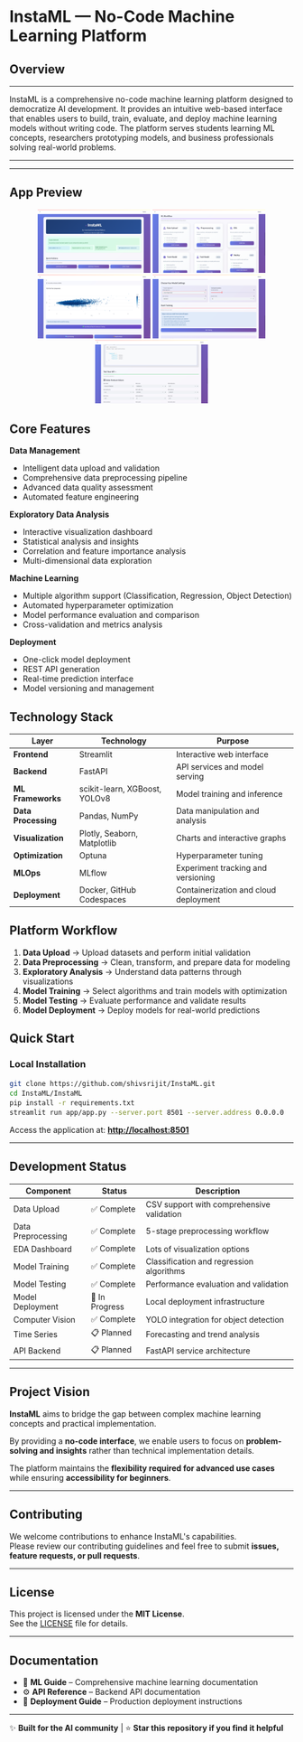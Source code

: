 # InstaML — No-Code Machine Learning Platform

## Overview

--- 
InstaML is a comprehensive no-code machine learning platform designed to democratize AI development. It provides an intuitive web-based interface that enables users to build, train, evaluate, and deploy machine learning models without writing code. The platform serves students learning ML concepts, researchers prototyping models, and business professionals solving real-world problems.

---
---
## App Preview

<p align="center">
  <img src="images/Screenshot%20(95).png" alt="App Preview 1" width="200"/>
  <img src="images/Screenshot%20(94).png" alt="App Preview 2" width="200"/>
  <img src="images/Screenshot%20(97).png" alt="App Preview 3" width="200"/>
  <img src="images/Screenshot%20(98).png" alt="App Preview 4" width="200"/>
  <img src="images/Screenshot%20(99).png" alt="App Preview 5" width="200"/>
</p>


## Core Features

**Data Management**
- Intelligent data upload and validation
- Comprehensive data preprocessing pipeline
- Advanced data quality assessment
- Automated feature engineering

**Exploratory Data Analysis**
- Interactive visualization dashboard
- Statistical analysis and insights
- Correlation and feature importance analysis
- Multi-dimensional data exploration

**Machine Learning**
- Multiple algorithm support (Classification, Regression, Object Detection)
- Automated hyperparameter optimization
- Model performance evaluation and comparison
- Cross-validation and metrics analysis

**Deployment**
- One-click model deployment
- REST API generation
- Real-time prediction interface
- Model versioning and management

## Technology Stack

| Layer | Technology | Purpose |
|-------|------------|---------|
| **Frontend** | Streamlit | Interactive web interface |
| **Backend** | FastAPI | API services and model serving |
| **ML Frameworks** | scikit-learn, XGBoost, YOLOv8 | Model training and inference |
| **Data Processing** | Pandas, NumPy | Data manipulation and analysis |
| **Visualization** | Plotly, Seaborn, Matplotlib | Charts and interactive graphs |
| **Optimization** | Optuna | Hyperparameter tuning |
| **MLOps** | MLflow | Experiment tracking and versioning |
| **Deployment** | Docker, GitHub Codespaces | Containerization and cloud deployment |

## Platform Workflow

1. **Data Upload** → Upload datasets and perform initial validation
2. **Data Preprocessing** → Clean, transform, and prepare data for modeling
3. **Exploratory Analysis** → Understand data patterns through visualizations
4. **Model Training** → Select algorithms and train models with optimization
5. **Model Testing** → Evaluate performance and validate results
6. **Model Deployment** → Deploy models for real-world predictions

## Quick Start

### Local Installation

```bash
git clone https://github.com/shivsrijit/InstaML.git
cd InstaML/InstaML
pip install -r requirements.txt
streamlit run app/app.py --server.port 8501 --server.address 0.0.0.0
```

Access the application at: **[http://localhost:8501](http://localhost:8501)**

---

## Development Status

| Component          | Status         | Description                                          |
|--------------------|---------------|------------------------------------------------------|
| Data Upload        | ✅ Complete   | CSV support with comprehensive validation            |
| Data Preprocessing | ✅ Complete   | 5-stage preprocessing workflow                       |
| EDA Dashboard      | ✅ Complete   | Lots of visualization options                        |
| Model Training     | ✅ Complete   | Classification and regression algorithms             |
| Model Testing      | ✅ Complete   | Performance evaluation and validation                |
| Model Deployment   | 🔄 In Progress| Local deployment infrastructure                      |
| Computer Vision    | ✅ Complete   | YOLO integration for object detection                |
| Time Series        | 📋 Planned    | Forecasting and trend analysis                       |
| API Backend        | 📋 Planned    | FastAPI service architecture                         |


---

## Project Vision

**InstaML** aims to bridge the gap between complex machine learning concepts and practical implementation.  

By providing a **no-code interface**, we enable users to focus on **problem-solving and insights** rather than technical implementation details.  

The platform maintains the **flexibility required for advanced use cases** while ensuring **accessibility for beginners**.

---

## Contributing

We welcome contributions to enhance InstaML's capabilities.  
Please review our contributing guidelines and feel free to submit **issues, feature requests, or pull requests**.

---

## License

This project is licensed under the **MIT License**.  
See the [LICENSE](./LICENSE) file for details.

---

## Documentation

- 📘 **ML Guide** – Comprehensive machine learning documentation  
- ⚙️ **API Reference** – Backend API documentation  
- 🚀 **Deployment Guide** – Production deployment instructions  

---

✨ **Built for the AI community** | ⭐ **Star this repository if you find it helpful**

